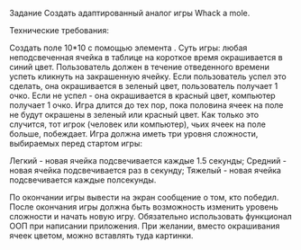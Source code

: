 Задание
Создать адаптированный аналог игры Whack a mole.

Технические требования:

Создать поле 10*10 с помощью элемента <table>.
Суть игры: любая неподсвеченная ячейка в таблице на короткое время окрашивается в синий цвет. Пользователь должен в течение отведенного времени успеть кликнуть на закрашенную ячейку. Если пользователь успел это сделать, она окрашивается в зеленый цвет, пользователь получает 1 очко. Если не успел - она окрашивается в красный цвет, компьютер получает 1 очко.
Игра длится до тех пор, пока половина ячеек на поле не будут окрашены в зеленый или красный цвет. Как только это случится, тот игрок (человек или компьютер), чьих ячеек на поле больше, побеждает.
Игра должна иметь три уровня сложности, выбираемых перед стартом игры:

Легкий - новая ячейка подсвечивается каждые 1.5 секунды;
Средний - новая ячейка подсвечивается раз в секунду;
Тяжелый - новая ячейка подсвечивается каждые полсекунды.


По окончании игры вывести на экран сообщение о том, кто победил.
После окончания игры должна быть возможность изменить уровень сложности и начать новую игру.
Обязательно использовать функционал ООП при написании приложения.
При желании, вместо окрашивания ячеек цветом, можно вставлять туда картинки.